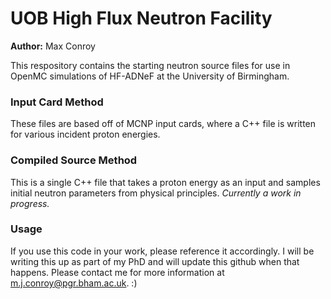 # UOB High Flux Neutron Facility
**Author:** Max Conroy

This respository contains the starting neutron source files for use in OpenMC simulations of HF-ADNeF at the University of Birmingham.

### Input Card Method
These files are based off of MCNP input cards, where a C++ file is written for various incident proton energies.

### Compiled Source Method
This is a single C++ file that takes a proton energy as an input and samples initial neutron parameters from physical principles.
_Currently a work in progress._

### Usage
If you use this code in your work, please reference it accordingly. I will be writing this up as part of my PhD and will update this github when that happens. Please contact me for more information at m.j.conroy@pgr.bham.ac.uk.
:)
